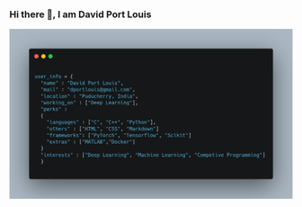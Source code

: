 ### Hi there 👋, I am David Port Louis

![](https://github.com/Davidportlouis/Davidportlouis/blob/master/user_info.png)



<!--
### Hi there 👋, I am David Port Louis


**Davidportlouis/Davidportlouis** is a ✨ _special_ ✨ repository because its `README.md` (this file) appears on your GitHub profile.
Here are some ideas to get you started:


- 🧠 I’m currently working on **Deep Learning** 
- 🤖 I’m currently learning **Deep Reinforcement Learning**
- 💬 Ask me about **Artifical Intelligence**
- 📫 How to reach me: [dportlouis@gmail.com](dportlouis@gmail.com)
- 😄 Pronouns: He/Him
- ⚡ Fun fact: I'm crazy about **open source** projects
-->
